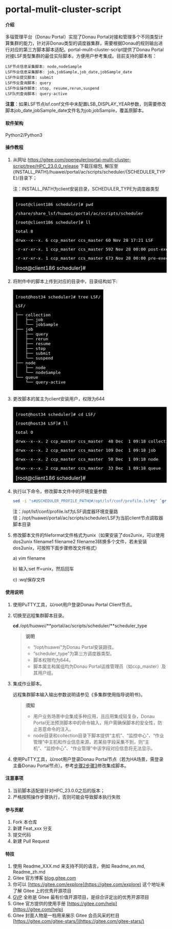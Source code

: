 # portal-mulit-cluster-script

#### 介绍
多瑙管理平台（Donau Portal）实现了Donau Portal对接和管理多个不同类型计算集群的能力，针对非Donau类型的调度器集群，需要根据Donau的规则输出进行对应的第三方脚本脚本适配。portal-mulit-cluster-script提供了Donau Portal对接LSF类型集群的最佳实际脚本，方便用户参考集成。目前支持的脚本有：

````
LSF节点信息采集脚本: node,nodeSample
LSF作业信息采集脚本: job,jobSample,job_date,jobSample_date  
LSF作业提交脚本: submit
LSF作业查询脚本: query
LSF作业操作脚本: stop, resume,rerun,suspend
LSF队列查询脚本: query-active
````

**注意**：如果LSF节点lsf.conf文件中未配置LSB_DISPLAY_YEAR参数，则需要修改脚本job_date,jobSample_date文件名为job,jobSample，覆盖原脚本。

#### 软件架构
Python2/Python3


#### 操作教程

1. 从网址 https://gitee.com/openeuler/portal-mulit-cluster-script/tree/HPC_23.0.0_release 下载压缩包, 解压至{INSTALL_PATH}/huawei/portal/ac/scripts/scheduler/{SCHEDULER_TYPE}/目录下；

   注：INSTALL_PATH为client安装目录，SCHEDULER_TYPE为调度器类型

   <table> <tr> <td style='color:#fff;background:black'><pre>[root@client186 scheduler]# pwd</pre>
   <pre>/share/share_lsf/huawei/portal/ac/scripts/scheduler</pre>
   <pre>[root@client186 scheduler]# ll</pre>
   <pre>total 8</pre>
   <pre>drwx--x--x. 6 ccp_master ccs_master 60 Nov 28 17:21 LSF</pre>
   <pre>-r-xr-xr-x. 1 ccp_master ccs_master 592 Nov 28 00:00 post-exec.sh</pre>
   <pre>-r-xr-xr-x. 1 ccp_master ccs_master 673 Nov 28 00:00 pre-exec.sh</pre>
   [root@client186 scheduler]# </td> </tr> </table>

2. 将附件中的脚本上传到对应的目录中，目录结构如下:

   <table> <tr> <td style='color:#fff;background:black'><pre>[root@host34 scheduler]# tree LSF/</pre>
   <pre>LSF/</pre>
   <pre>├── collection
   │   ├── job
   │   └── jobSample
   ├── job
   │   ├── query
   │   ├── rerun
   │   ├── resume
   │   ├── stop
   │   ├── submit
   │   └── suspend
   ├── node
   │   ├── node
   │   └── nodeSample
   └── queue
       └── query-active </td> </tr> </table>

3. 更改脚本的属主为client安装用户，权限为644

   <table> <tr> <td style='color:#fff;background:black'><pre>[root@host34 scheduler]# cd LSF/</pre>
   <pre>[root@host34 LSF]# ll</pre>
   <pre>total 0</pre>
   <pre>drwx--x--x. 2 ccp_master ccs_master  48 Dec  1 09:18 collection</pre>
   <pre>drwx--x--x. 2 ccp_master ccs_master 109 Dec  1 09:18 job</pre>
   <pre>drwx--x--x. 2 ccp_master ccs_master  50 Dec  1 09:18 node</pre>
   <pre>drwx--x--x. 2 ccp_master ccs_master  33 Dec  1 09:18 queue</pre>
   [root@client186 scheduler]# </td> </tr> </table>

4. 执行以下命令，修改脚本文件中的环境变量参数

   ```sh
   sed -i "s#@SCHEDULER_PROFILE_PATH@#/opt/lsf/conf/profile.lsf#g" `grep @SCHEDULER_PROFILE_PATH@ -rl /opt/huawei/portal/ac/scripts/scheduler/LSF`
   ```

   注：/opt/lsf/conf/profile.lsf为LSF调度器环境变量路径；/opt/huawei/portal/ac/scripts/scheduler/LSF为当前client节点调取器脚本目录

5. 修改脚本文件的fileformat文件格式为unix（如果安装了dos2unix，可以使用dos2unix filename1 filename2 filename3转换多个文件，若未安装dos2unix，可按照下面步骤修改文件格式）

   a)     vim filename

   b)     输入:set ff=unix，然后回车

   c)     :wq!保存文件

#### 使用说明

1. 使用PuTTY工具，以root用户登录Donau Portal Client节点。

2. <span id="step2">切换至远程集群脚本目录。</span>

   **cd** */opt/huawei*/**portal/ac/scripts/scheduler/**scheduler_type

   >**说明**
   >
   >*  “/opt/huawei”为Donau Portal安装路径。
   >*  “scheduler_type”为第三方调度器类型。
   >*  脚本权限均为644。
   >*  脚本属主和属组均为Donau Portal运维管理员（如ccp_master）及其用户组。

3. <span id="step3">集成作业脚本。</span>

   远程集群脚本输入输出参数说明请参见《多集群使用指导说明书》。

   >**须知**
   >
   >* 用户业务场景中会集成多种应用，且应用集成较复杂，Donau Portal无法预测脚本中的命令输入，用户需确保脚本的安全性，防止恶意命令的注入。
   >* node目录和collection目录下脚本提供“主机”、“监控中心”、“作业管理”中主机和作业信息来源，若某些字段采集不到，则“主机”、“监控中心”、“作业管理”中该字段对应信息将无法显示。

4. 使用PuTTY工具，以root用户登录Donau Portal节点（若为HA场景，需登录主备Donau Portal节点）。参考[步骤2](#step2)[步骤3](#step3)修改集成脚本。

#### 注意事项

1. 当前脚本适配是针对HPC_23.0.0之后的版本；
2. 严格按照操作步骤执行，否则可能会导致脚本执行失败

#### 参与贡献

1.  Fork 本仓库
2.  新建 Feat_xxx 分支
3.  提交代码
4.  新建 Pull Request


#### 特技

1.  使用 Readme\_XXX.md 来支持不同的语言，例如 Readme\_en.md, Readme\_zh.md
2.  Gitee 官方博客 [blog.gitee.com](https://blog.gitee.com)
3.  你可以 [https://gitee.com/explore](https://gitee.com/explore) 这个地址来了解 Gitee 上的优秀开源项目
4.  [GVP](https://gitee.com/gvp) 全称是 Gitee 最有价值开源项目，是综合评定出的优秀开源项目
5.  Gitee 官方提供的使用手册 [https://gitee.com/help](https://gitee.com/help)
6.  Gitee 封面人物是一档用来展示 Gitee 会员风采的栏目 [https://gitee.com/gitee-stars/](https://gitee.com/gitee-stars/)
